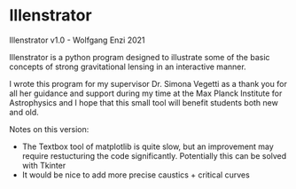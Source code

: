 # Illenstrator
Illenstrator v1.0 - Wolfgang Enzi 2021

Illenstrator is a python program designed to illustrate some of the
basic concepts of strong gravitational lensing in an interactive manner.

I wrote this program for my supervisor Dr. Simona Vegetti as a thank you
for all her guidance and support during my time at the Max Planck Institute
for Astrophysics and I hope that this small tool will benefit students
both new and old.

Notes on this version:
- The Textbox tool of matplotlib is quite slow, but an improvement may require
restucturing the code significantly. Potentially this can be solved with
Tkinter
- It would be nice to add more precise caustics + critical curves
